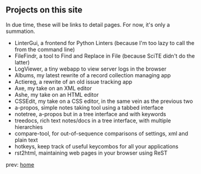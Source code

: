## Projects on this site

In due time, these will be links to detail pages. For now, it's only a summation.

* LinterGui, a frontend for Python Linters (because I'm too lazy to call the from the command line)
* FileFindr, a tool to Find and Replace in File (because SciTE didn't do the latter)
* LogViewer, a tiny webapp to view server logs in the browser
* Albums, my latest rewrite of a record collection managing app
* Actiereg, a rewrite of an old issue tracking app
* Axe, my take on an XML editor
* Ashe, my take on an HTML editor
* CSSEdit, my take on a CSS editor, in the same vein as the previous two
* a-propos, simple notes taking tool using a tabbed interface
* notetree, a-propos but in a tree interface and with keywords
* treedocs, rich text notes/docs in a tree interface, with multiple hierarchies
* compare-tool, for out-of-sequence comparisons of settings, xml and plain text
* hotkeys, keep track of useful keycombos for all your applications
* rst2html, maintaining web pages in your browser using ReST

prev: [home](/)
